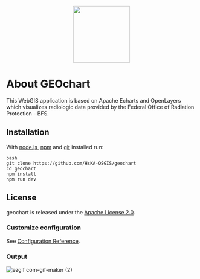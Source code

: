 <p align="center">
    <a href="https://github.com/HsKA-OSGIS/geochart">
        <img src="https://github.com/HsKA-OSGIS/geochart/src/assets/logo-full-width.png?raw=true" height="150" />
    </a>
</p>

# About GEOchart

This WebGIS application is based on Apache Echarts and OpenLayers which visualizes radiologic data provided by the Federal Office of Radiation Protection - BFS.


## Installation
With [node.js](https://nodejs.org/en/), [npm](https://www.npmjs.com/) and [git](https://git-scm.com) installed run:

```
bash
git clone https://github.com/HsKA-OSGIS/geochart
cd geochart
npm install
npm run dev
```

## License
geochart is released under the [Apache License 2.0](https://github.com/HsKA-OSGIS/geochart/blob/master/README.md).


### Customize configuration
See [Configuration Reference](https://cli.vuejs.org/config/).


### Output
![ezgif com-gif-maker (2)](https://user-images.githubusercontent.com/38970123/151445231-616b5aae-462c-4347-a5d7-a5ecd1127c28.gif)


